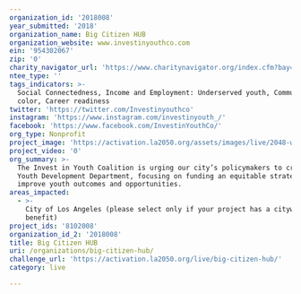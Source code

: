 ```yaml
---
organization_id: '2018008'
year_submitted: '2018'
organization_name: Big Citizen HUB
organization_website: www.investinyouthco.com
ein: '954302067'
zip: '0'
charity_navigator_url: 'https://www.charitynavigator.org/index.cfm?bay=search.profile&ein=954302067'
ntee_type: ''
tags_indicators: >-
  Social Connectedness, Income and Employment: Underserved youth, Communities of
  color, Career readiness
twitter: 'https://twitter.com/Investinyouthco'
instagram: 'https://www.instagram.com/investinyouth_/'
facebook: 'https://www.facebook.com/InvestinYouthCo/'
org_type: Nonprofit
project_image: 'https://activation.la2050.org/assets/images/live/2048-wide/big-citizen-hub.jpg'
project_video: '0'
org_summary: >-
  The Invest in Youth Coalition is urging our city’s policymakers to create a
  Youth Development Department, focusing on funding an equitable strategy to our
  improve youth outcomes and opportunities.
areas_impacted:
  - >-
    City of Los Angeles (please select only if your project has a citywide
    benefit)
project_ids: '8102008'
organization_id_2: '2018008'
title: Big Citizen HUB
uri: /organizations/big-citizen-hub/
challenge_url: 'https://activation.la2050.org/live/big-citizen-hub/'
category: live

---
```

